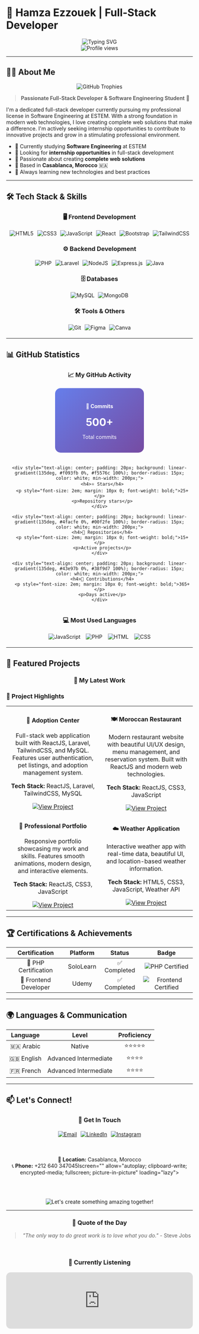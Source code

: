# 🚀 Hamza Ezzouek | Full-Stack Developer

<div align="center">
  <img src="https://readme-typing-svg.herokuapp.com?font=Fira+Code&weight=600&size=28&pause=1000&color=6366F1&center=true&vCenter=true&width=600&height=80&lines=Hello+World!+I'm+Hamza+%F0%9F%91%8B;Full-Stack+Developer+%F0%9F%9A%80;Software+Engineering+Student+%F0%9F%93%9A;Passionate+about+creating+amazing+web+apps+%F0%9F%92%BB" alt="Typing SVG" />
</div>

<div align="center">
  <img src="https://komarev.com/ghpvc/?username=hamza-ezzouek&label=Profile%20views&color=6366F1&style=for-the-badge" alt="Profile views" />
</div>

---

## 👨‍💻 About Me

<div align="center">
  <img src="https://github-profile-trophy.vercel.app/?username=hamza-ezzouek&theme=radical&no-frame=true&no-bg=false&margin-w=4&row=1&column=7" alt="GitHub Trophies" />
</div>

> **Passionate Full-Stack Developer & Software Engineering Student** 🎯

I'm a dedicated full-stack developer currently pursuing my professional license in Software Engineering at ESTEM. With a strong foundation in modern web technologies, I love creating complete web solutions that make a difference. I'm actively seeking internship opportunities to contribute to innovative projects and grow in a stimulating professional environment.

- 🌱 Currently studying **Software Engineering** at ESTEM
- 💼 Looking for **internship opportunities** in full-stack development
- 🎯 Passionate about creating **complete web solutions**
- 📍 Based in **Casablanca, Morocco** 🇲🇦
- 🚀 Always learning new technologies and best practices

---

## 🛠️ Tech Stack & Skills

<div align="center">
  <h3>🖥️ Frontend Development</h3>
  <div style="display: flex; justify-content: center; flex-wrap: wrap; gap: 10px; margin: 20px 0;">
    <img src="https://img.shields.io/badge/html5-%23E34F26.svg?style=for-the-badge&logo=html5&logoColor=white" alt="HTML5" />
    <img src="https://img.shields.io/badge/css3-%231572B6.svg?style=for-the-badge&logo=css3&logoColor=white" alt="CSS3" />
    <img src="https://img.shields.io/badge/javascript-%23323330.svg?style=for-the-badge&logo=javascript&logoColor=%23F7DF1E" alt="JavaScript" />
    <img src="https://img.shields.io/badge/react-%2320232a.svg?style=for-the-badge&logo=react&logoColor=%2361DAFB" alt="React" />
    <img src="https://img.shields.io/badge/bootstrap-%23563D7C.svg?style=for-the-badge&logo=bootstrap&logoColor=white" alt="Bootstrap" />
    <img src="https://img.shields.io/badge/tailwindcss-%2338B2AC.svg?style=for-the-badge&logo=tailwind-css&logoColor=white" alt="TailwindCSS" />
  </div>
  
  <h3>⚙️ Backend Development</h3>
  <div style="display: flex; justify-content: center; flex-wrap: wrap; gap: 10px; margin: 20px 0;">
    <img src="https://img.shields.io/badge/php-%23777BB4.svg?style=for-the-badge&logo=php&logoColor=white" alt="PHP" />
    <img src="https://img.shields.io/badge/laravel-%23FF2D20.svg?style=for-the-badge&logo=laravel&logoColor=white" alt="Laravel" />
    <img src="https://img.shields.io/badge/node.js-6DA55F?style=for-the-badge&logo=node.js&logoColor=white" alt="NodeJS" />
    <img src="https://img.shields.io/badge/express.js-%23404d59.svg?style=for-the-badge&logo=express&logoColor=%2361DAFB" alt="Express.js" />
    <img src="https://img.shields.io/badge/java-%23ED8B00.svg?style=for-the-badge&logo=java&logoColor=white" alt="Java" />
  </div>
  
  <h3>🗄️ Databases</h3>
  <div style="display: flex; justify-content: center; flex-wrap: wrap; gap: 10px; margin: 20px 0;">
    <img src="https://img.shields.io/badge/mysql-%2300f.svg?style=for-the-badge&logo=mysql&logoColor=white" alt="MySQL" />
    <img src="https://img.shields.io/badge/MongoDB-%234ea94b.svg?style=for-the-badge&logo=mongodb&logoColor=white" alt="MongoDB" />
  </div>
  
  <h3>🛠️ Tools & Others</h3>
  <div style="display: flex; justify-content: center; flex-wrap: wrap; gap: 10px; margin: 20px 0;">
    <img src="https://img.shields.io/badge/git-%23F05033.svg?style=for-the-badge&logo=git&logoColor=white" alt="Git" />
    <img src="https://img.shields.io/badge/figma-%23F24E1E.svg?style=for-the-badge&logo=figma&logoColor=white" alt="Figma" />
    <img src="https://img.shields.io/badge/Canva-%2300C4CC.svg?style=for-the-badge&logo=Canva&logoColor=white" alt="Canva" />
  </div>
</div>

---

## 📊 GitHub Statistics

<div align="center">
  <h3>📈 My GitHub Activity</h3>
  
  <div style="display: flex; justify-content: center; flex-wrap: wrap; gap: 20px; margin: 20px 0;">
    <div style="text-align: center; padding: 20px; background: linear-gradient(135deg, #667eea 0%, #764ba2 100%); border-radius: 15px; color: white; min-width: 200px;">
      <h4>🚀 Commits</h4>
      <p style="font-size: 2em; margin: 10px 0; font-weight: bold;">500+</p>
      <p>Total commits</p>
    </div>
    
    <div style="text-align: center; padding: 20px; background: linear-gradient(135deg, #f093fb 0%, #f5576c 100%); border-radius: 15px; color: white; min-width: 200px;">
      <h4>⭐ Stars</h4>
      <p style="font-size: 2em; margin: 10px 0; font-weight: bold;">25+</p>
      <p>Repository stars</p>
    </div>
    
    <div style="text-align: center; padding: 20px; background: linear-gradient(135deg, #4facfe 0%, #00f2fe 100%); border-radius: 15px; color: white; min-width: 200px;">
      <h4>🔧 Repositories</h4>
      <p style="font-size: 2em; margin: 10px 0; font-weight: bold;">15+</p>
      <p>Active projects</p>
    </div>
    
    <div style="text-align: center; padding: 20px; background: linear-gradient(135deg, #43e97b 0%, #38f9d7 100%); border-radius: 15px; color: white; min-width: 200px;">
      <h4>🌱 Contributions</h4>
      <p style="font-size: 2em; margin: 10px 0; font-weight: bold;">365+</p>
      <p>Days active</p>
    </div>
  </div>
  
  <h3>💻 Most Used Languages</h3>
  <div style="display: flex; justify-content: center; flex-wrap: wrap; gap: 15px; margin: 20px 0;">
    <img src="https://img.shields.io/badge/JavaScript-40%25-F7DF1E?style=for-the-badge&logo=javascript&logoColor=black" alt="JavaScript" />
    <img src="https://img.shields.io/badge/PHP-25%25-777BB4?style=for-the-badge&logo=php&logoColor=white" alt="PHP" />
    <img src="https://img.shields.io/badge/HTML-20%25-E34F26?style=for-the-badge&logo=html5&logoColor=white" alt="HTML" />
    <img src="https://img.shields.io/badge/CSS-15%25-1572B6?style=for-the-badge&logo=css3&logoColor=white" alt="CSS" />
  </div>
</div>

---

## 🎯 Featured Projects

<div align="center">
  <h3>🌟 My Latest Work</h3>
</div>

### 🚀 Project Highlights

<div align="center">
  <table>
    <tr>
      <td align="center" width="50%">
        <h4>🐾 Adoption Center</h4>
        <p>Full-stack web application built with ReactJS, Laravel, TailwindCSS, and MySQL. Features user authentication, pet listings, and adoption management system.</p>
        <p><strong>Tech Stack:</strong> ReactJS, Laravel, TailwindCSS, MySQL</p>
        <a href="#"><img src="https://img.shields.io/badge/View%20Project-6366F1?style=for-the-badge&logo=github&logoColor=white" alt="View Project" /></a>
      </td>
      <td align="center" width="50%">
        <h4>🍽️ Moroccan Restaurant</h4>
        <p>Modern restaurant website with beautiful UI/UX design, menu management, and reservation system. Built with ReactJS and modern web technologies.</p>
        <p><strong>Tech Stack:</strong> ReactJS, CSS3, JavaScript</p>
        <a href="#"><img src="https://img.shields.io/badge/View%20Project-6366F1?style=for-the-badge&logo=github&logoColor=white" alt="View Project" /></a>
      </td>
    </tr>
    <tr>
      <td align="center" width="50%">
        <h4>📱 Professional Portfolio</h4>
        <p>Responsive portfolio showcasing my work and skills. Features smooth animations, modern design, and interactive elements.</p>
        <p><strong>Tech Stack:</strong> ReactJS, CSS3, JavaScript</p>
        <a href="#"><img src="https://img.shields.io/badge/View%20Project-6366F1?style=for-the-badge&logo=github&logoColor=white" alt="View Project" /></a>
      </td>
      <td align="center" width="50%">
        <h4>☁️ Weather Application</h4>
        <p>Interactive weather app with real-time data, beautiful UI, and location-based weather information.</p>
        <p><strong>Tech Stack:</strong> HTML5, CSS3, JavaScript, Weather API</p>
        <a href="#"><img src="https://img.shields.io/badge/View%20Project-6366F1?style=for-the-badge&logo=github&logoColor=white" alt="View Project" /></a>
      </td>
    </tr>
  </table>
</div>

---

## 🏆 Certifications & Achievements

| Certification | Platform | Status | Badge |
|:-------------:|:--------:|:------:|:-----:|
| 📜 PHP Certification | SoloLearn | ✅ Completed | ![PHP Certified](https://img.shields.io/badge/PHP-Certified-777BB4?style=for-the-badge&logo=php&logoColor=white) |
| 🎨 Frontend Developer | Udemy | ✅ Completed | ![Frontend Certified](https://img.shields.io/badge/Frontend-Certified-1572B6?style=for-the-badge&logo=html5&logoColor=white) |

---

## 🌍 Languages & Communication

| Language | Level | Proficiency |
|:--------:|:-----:|:-----------:|
| 🇲🇦 Arabic | Native | ⭐⭐⭐⭐⭐ |
| 🇬🇧 English | Advanced Intermediate | ⭐⭐⭐⭐ |
| 🇫🇷 French | Advanced Intermediate | ⭐⭐⭐⭐ |

---

## 📫 Let's Connect!

<div align="center">
  <h3>🤝 Get In Touch</h3>
  
  <div style="display: flex; justify-content: center; flex-wrap: wrap; gap: 10px; margin: 20px 0;">
    <a href="mailto:ezzouekhamza2411@gmail.com">
      <img src="https://img.shields.io/badge/Email-D14836?style=for-the-badge&logo=gmail&logoColor=white" alt="Email" />
    </a>
    <a href="https://linkedin.com/in/hamza-ezzouek">
      <img src="https://img.shields.io/badge/LinkedIn-0077B5?style=for-the-badge&logo=linkedin&logoColor=white" alt="LinkedIn" />
    </a>
    <a href="https://instagram.com/zawa9.1.7">
      <img src="https://img.shields.io/badge/Instagram-E4405F?style=for-the-badge&logo=instagram&logoColor=white" alt="Instagram" />
    </a>
  </div>
  
  <br>
  
  📍 **Location:** Casablanca, Morocco  
  📞 **Phone:** +212 640 347045lscreen="" allow="autoplay; clipboard-write; encrypted-media; fullscreen; picture-in-picture" loading="lazy"></iframe>
  
  <br><br>
  
  <img src="https://readme-typing-svg.herokuapp.com?font=Fira+Code&weight=500&size=20&pause=2000&color=6366F1&center=true&vCenter=true&width=500&height=50&lines=Let's+create+something+amazing+together!+%F0%9F%9A%80" alt="Let's create something amazing together!" />
</div>

---

<div align="center">
  <h3>💭 Quote of the Day</h3>
  <blockquote>
    <em>"The only way to do great work is to love what you do."</em> - Steve Jobs
  </blockquote>
  
  <br>
  
  <h3>🎵 Currently Listening</h3>
  <iframe style="border-radius:12px" src="https://open.spotify.com/embed/track/3jjujdWJ72nww5eGnfs2E7?utm_source=generator" width="100%" height="152" frameBorder="0" allowful
  
  <br><br>
  
  ⭐️ From [Hamza Ezzouek](https://github.com/hamza-ezzouek)
  
  <br>
  
  <img src="https://readme-typing-svg.herokuapp.com?font=Fira+Code&weight=400&size=16&pause=3000&color=6366F1&center=true&vCenter=true&width=400&height=30&lines=Thanks+for+visiting!+%F0%9F%98%8A" alt="Thanks for visiting!" />
</div>
